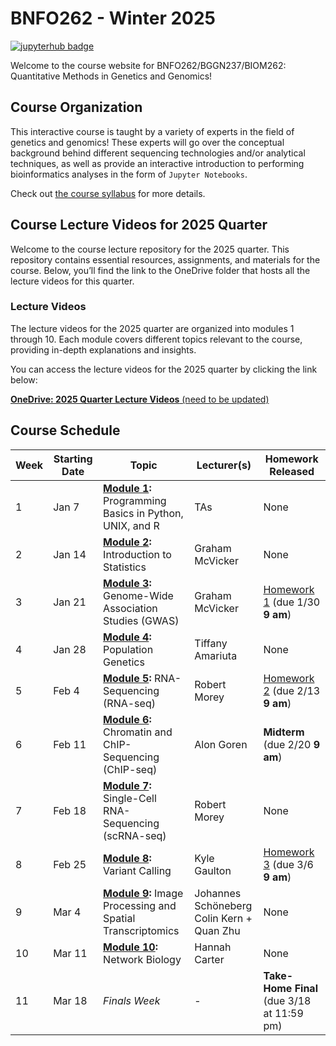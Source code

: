 # BNFO262 - Winter 2025

[![jupyterhub badge](https://img.shields.io/badge/Login%20to%20JupyterHub-grey?style=for-the-badge&logo=jupyter)](https://datahub.ucsd.edu/hub/login)

Welcome to the course website for BNFO262/BGGN237/BIOM262: Quantitative Methods in Genetics and Genomics! 

## Course Organization

This interactive course is taught by a variety of experts in the field of genetics and genomics! These experts will go over the conceptual background behind different sequencing technologies and/or analytical techniques, as well as provide an interactive introduction to performing bioinformatics analyses in the form of `Jupyter Notebooks`. 

Check out [the course syllabus](BNFO262-Syllabus-2025.md) for more details.

## Course Lecture Videos for 2025 Quarter

Welcome to the course lecture repository for the 2025 quarter. This repository contains essential resources, assignments, and materials for the course. Below, you’ll find the link to the OneDrive folder that hosts all the lecture videos for this quarter.

### Lecture Videos

The lecture videos for the 2025 quarter are organized into modules 1 through 10. Each module covers different topics relevant to the course, providing in-depth explanations and insights.

You can access the lecture videos for the 2025 quarter by clicking the link below:

[**OneDrive: 2025 Quarter Lecture Videos** (need to be updated)](https://ucsdcloud-my.sharepoint.com/:f:/g/personal/jjauregu_ucsd_edu/Eixrb6oCEQJErgBWJxxlZRUB2xWxFU2NRrrj8vHT7qL6Tw)

## Course Schedule 

| Week | Starting Date | Topic                                                                                    | Lecturer(s)                                  |  Homework Released                         |
|------|---------------|------------------------------------------------------------------------------------------|----------------------------------------------|--------------------------------------------|
| 1    | Jan 7         | **[Module 1](module-1-programming):** Programming Basics in Python, UNIX, and R          | TAs                                          | None                                       |
| 2    | Jan 14        | **[Module 2](module-2-statistics):** Introduction to Statistics                          | Graham McVicker                              | None                                       |
| 3    | Jan 21        | **[Module 3](module-3-gwas):** Genome-Wide Association Studies (GWAS)                    | Graham McVicker                              | [Homework 1](hw/hw1) (due 1/30 **9 am**)            |
| 4    | Jan 28        | **[Module 4](module-4-popgen):** Population Genetics                                     | Tiffany Amariuta                             | None                                       |
| 5    | Feb 4         | **[Module 5](module-5-rnaseq):** RNA-Sequencing (RNA-seq)                                | Robert Morey                                 | [Homework 2](hw/hw2) (due 2/13 **9 am**)            |
| 6    | Feb 11        | **[Module 6](module-6-chipseq):** Chromatin and ChIP-Sequencing (ChIP-seq)               | Alon Goren                                   | **Midterm** (due 2/20 **9 am**)                     |
| 7    | Feb 18        | **[Module 7](module-7-scrnaseq):** Single-Cell RNA-Sequencing (scRNA-seq)                | Robert Morey                                 | None                                       |
| 8    | Feb 25        | **[Module 8](module-8-variantcalling):** Variant Calling                                 | Kyle Gaulton                                 | [Homework 3](hw/hw3) (due 3/6 **9 am**)             |
| 9    | Mar 4         | **[Module 9](module-9-imgproc-spatialtx):** Image Processing and Spatial Transcriptomics | Johannes Schöneberg<br>Colin Kern + Quan Zhu | None                                       |
| 10   | Mar 11        | **[Module 10](module-10-network):** Network Biology                                      | Hannah Carter                                | None                                       |
| 11   | Mar 18        | <i>Finals Week</i>                                                                       | -                                            | **Take-Home Final** (due 3/18 at 11:59 pm)|
